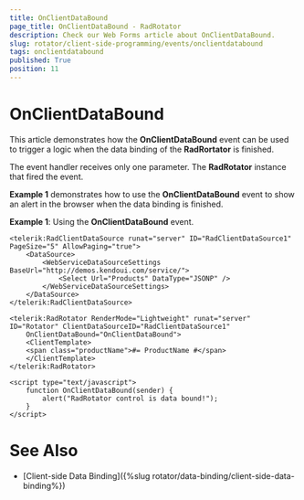 ```yaml
---
title: OnClientDataBound
page_title: OnClientDataBound - RadRotator
description: Check our Web Forms article about OnClientDataBound.
slug: rotator/client-side-programming/events/onclientdatabound
tags: onclientdatabound
published: True
position: 11
---
```


# OnClientDataBound

This article demonstrates how the **OnClientDataBound** event can be used to trigger a logic when the data binding of the **RadRortator** is finished.

The event handler receives only one parameter. The **RadRotator** instance that fired the event.

**Example 1** demonstrates how to use the **OnClientDataBound** event to show an alert in the browser when the data binding is finished.

**Example 1**: Using the **OnClientDataBound** event.

````ASP.NET
<telerik:RadClientDataSource runat="server" ID="RadClientDataSource1" PageSize="5" AllowPaging="true">
	<DataSource>
		<WebServiceDataSourceSettings BaseUrl="http://demos.kendoui.com/service/">
			<Select Url="Products" DataType="JSONP" />
		</WebServiceDataSourceSettings>
	</DataSource>
</telerik:RadClientDataSource>

<telerik:RadRotator RenderMode="Lightweight" runat="server" ID="Rotator" ClientDataSourceID="RadClientDataSource1"
	OnClientDataBound="OnClientDataBound">
	<ClientTemplate>
	<span class="productName">#= ProductName #</span>
	</ClientTemplate>
</telerik:RadRotator>

<script type="text/javascript">
	function OnClientDataBound(sender) {
		alert("RadRotator control is data bound!");
	}
</script>
````

# See Also

 * [Client-side Data Binding]({%slug rotator/data-binding/client-side-data-binding%})
